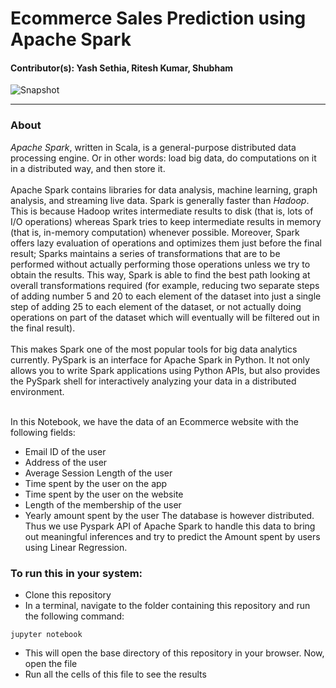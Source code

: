 # Ecommerce Sales Prediction using Apache Spark
#### Contributor(s): Yash Sethia, Ritesh Kumar, Shubham
![Snapshot](https://www.edureka.co/blog/wp-content/uploads/2018/09/Picture5-2.png)

----------
### About

*Apache Spark*, written in Scala, is a general-purpose distributed data processing engine. Or in other words: load big data, do computations on it in a distributed way, and then store it. <br/> <br/>
Apache Spark contains libraries for data analysis, machine learning, graph analysis, and streaming live data. Spark is generally faster than *Hadoop*. 
This is because Hadoop writes intermediate results to disk (that is, lots of I/O operations) whereas Spark tries to keep intermediate results in memory 
(that is, in-memory computation) whenever possible. Moreover, Spark offers lazy evaluation of operations and optimizes them just before the final result; 
Sparks maintains a series of transformations that are to be performed without actually performing those operations unless we try to obtain the results. 
This way, Spark is able to find the best path looking at overall transformations required (for example, reducing two separate steps of adding number 5 and
20 to each element of the dataset into just a single step of adding 25 to each element of the dataset, or not actually doing operations on part of the dataset
which will eventually will be filtered out in the final result). 
<br/><br/>
This makes Spark one of the most popular tools for big data analytics currently.
PySpark is an interface for Apache Spark in Python. It not only allows you to write Spark applications using Python APIs, but also provides the PySpark shell for interactively analyzing your data in a distributed environment.<br/><br/>

In this Notebook, we have the data of an Ecommerce website with the following fields:
- Email ID of the user
- Address of the user
- Average Session Length of the user
- Time spent by the user on the app
- Time spent by the user on the website
- Length of the membership of the user
- Yearly amount spent by the user
The database is however distributed. Thus we use Pyspark API of Apache Spark to handle this data to bring out meaningful inferences and try to predict the Amount spent by users using Linear Regression.

### To run this in your system:
- Clone this repository
- In a terminal, navigate to the folder containing this repository and run the following command:
```
jupyter notebook
```
- This will open the base directory of this repository in your browser. Now, open the   file
- Run all the cells of this file to see the results

